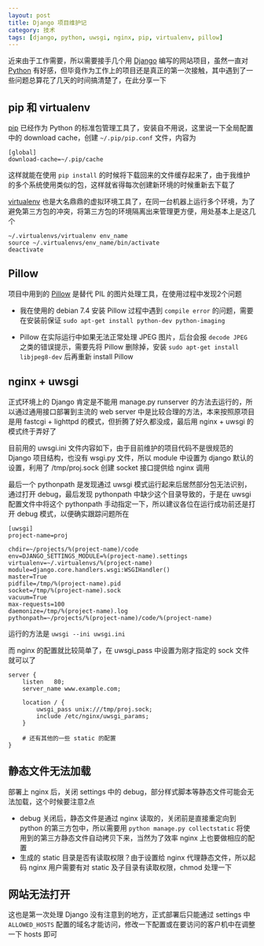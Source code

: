 ```yaml
---
layout: post
title: Django 项目维护记
category: 技术
tags: [django, python, uwsgi, nginx, pip, virtualenv, pillow]
---
```


近来由于工作需要，所以需要接手几个用 [Django](https://www.djangoproject.com) 编写的网站项目，虽然一直对 [Python](https://www.python.org/) 有好感，但毕竟作为工作上的项目还是真正的第一次接触，其中遇到了一些问题总算花了几天的时间搞清楚了，在此分享一下

## pip 和 virtualenv

[pip](https://pip.pypa.io/en/latest/) 已经作为 Python 的标准包管理工具了，安装自不用说，这里说一下全局配置中的 download cache，创建 `~/.pip/pip.conf` 文件，内容为

	[global]
	download-cache=~/.pip/cache

这样就能在使用 `pip install` 的时候将下载回来的文件缓存起来了，由于我维护的多个系统使用类似的包，这样就省得每次创建新环境的时候重新去下载了

[virtualenv](http://virtualenv.readthedocs.org/en/latest/) 也是大名鼎鼎的虚拟环境工具了，在同一台机器上运行多个环境，为了避免第三方包的冲突，将第三方包的环境隔离出来管理更方便，用处基本上是这几个

	~/.virtualenvs/virtualenv env_name
	source ~/.virtualenvs/env_name/bin/activate
	deactivate


## Pillow

项目中用到的 [Pillow](https://pillow.readthedocs.org/en/latest/) 是替代 PIL 的图片处理工具，在使用过程中发现2个问题

* 我在使用的 debian 7.4 安装 Pillow 过程中遇到 `compile error` 的问题，需要在安装前保证 `sudo apt-get install python-dev python-imaging`

* Pillow 在实际运行中如果无法正常处理 JPEG 图片，后台会报 `decode JPEG` 之类的错误提示，需要先将 Pillow 删除掉，安装 `sudo apt-get install libjpeg8-dev` 后再重新 install Pillow

## nginx + uwsgi

正式环境上的 Django 肯定是不能用 manage.py runserver 的方法去运行的，所以通过通用接口部署到主流的 web server 中是比较合理的方法，本来按照原项目是用 fastcgi + lighttpd 的模式，但折腾了好久都没成，最后用 nginx + uwsgi 的模式终于弄好了

目前用的 uwsgi.ini 文件内容如下，由于目前维护的项目代码不是很规范的 Django 项目结构，也没有 wsgi.py 文件，所以 module 中设置为 django 默认的设置，利用了 /tmp/proj.sock 创建 socket 接口提供给 nginx 调用

最后一个 pythonpath 是发现通过 uwsgi 模式运行起来后居然部分包无法识别，通过打开 debug，最后发现 pythonpath 中缺少这个目录导致的，于是在 uwsgi 配置文件中将这个 pythonpath 手动指定一下，所以建议各位在运行成功前还是打开 debug 模式，以便确实跟踪问题所在

	[uwsgi]
	project-name=proj
	
	chdir=~/projects/%(project-name)/code
	env=DJANGO_SETTINGS_MODULE=%(project-name).settings
	virtualenv=~/.virtualenvs/%(project-name)
	module=django.core.handlers.wsgi:WSGIHandler()
	master=True
	pidfile=/tmp/%(project-name).pid
	socket=/tmp/%(project-name).sock
	vacuum=True
	max-requests=100
	daemonize=/tmp/%(project-name).log
	pythonpath=~/projects/%(project-name)/code/%(project-name)


运行的方法是 `uwsgi --ini uwsgi.ini`

而 nginx 的配置就比较简单了，在 uwsgi_pass 中设置为刚才指定的 sock 文件就可以了

	server {
	    listen   80;
	    server_name www.example.com;
	
	    location / {
	        uwsgi_pass unix:///tmp/proj.sock;
	        include /etc/nginx/uwsgi_params;
	    }
	    
	    # 还有其他的一些 static 的配置
	}

## 静态文件无法加载

部署上 nginx 后，关闭 settings 中的 debug，部分样式脚本等静态文件可能会无法加载，这个时候要注意2点

* debug 关闭后，静态文件是通过 nginx 读取的，关闭前是直接重定向到 python 的第三方包中，所以需要用 `python manage.py collectstatic` 将使用到的第三方静态文件自动拷贝下来，当然为了效率 nginx 上也要做相应的配置
* 生成的 static 目录是否有读取权限？由于设置给 nginx 代理静态文件，所以起码 nginx 用户需要有对 static 及子目录有读取权限，chmod 处理一下

## 网站无法打开

这也是第一次处理 Django 没有注意到的地方，正式部署后只能通过 settings 中 `ALLOWED_HOSTS` 配置的域名才能访问，修改一下配置或在要访问的客户机中在调整一下 hosts 即可